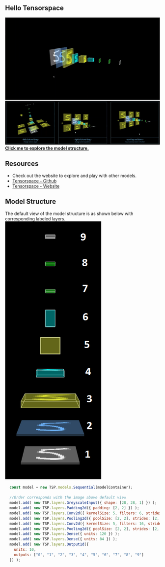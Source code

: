 
## Hello Tensorspace
![](5-exploding.gif)
![](5-interactive.gif)<br>
<b><a href="https://edmonton-school-of-ai.github.io/Hello-World-Tensorspace/" target="_blank">Click me to explore the model structure.</a></b>

## Resources
- Check out the website to explore and play with other models.
- <a href="https://github.com/tensorspace-team/tensorspace" target="_blank">Tensorspace - Github</a>
- <a href="https://tensorspace.org/index.html" target="_blank">Tensorspace - Website</a>

## Model Structure
The default view of the model structure is as shown below with corresponding labeled layers.<br>
![](model-structure-default-view.png)
```javaScript
  const model = new TSP.models.Sequential(modelContainer);
 
  //Order corresponds with the image above default view
  model.add( new TSP.layers.GreyscaleInput({ shape: [28, 28, 1] }) );            //1
  model.add( new TSP.layers.Padding2d({ padding: [2, 2] }) );                    //2
  model.add( new TSP.layers.Conv2d({ kernelSize: 5, filters: 6, strides: 1 }) ); //3
  model.add( new TSP.layers.Pooling2d({ poolSize: [2, 2], strides: [2, 2] }) );  //4
  model.add( new TSP.layers.Conv2d({ kernelSize: 5, filters: 16, strides: 1 }) );//5
  model.add( new TSP.layers.Pooling2d({ poolSize: [2, 2], strides: [2, 2] }) );  //6
  model.add( new TSP.layers.Dense({ units: 120 }) );                             //7
  model.add( new TSP.layers.Dense({ units: 84 }) );                              //8
  model.add( new TSP.layers.Output1d({                                           //9
    units: 10, 
    outputs: ["0", "1", "2", "3", "4", "5", "6", "7", "8", "9"]
  }) );
```
